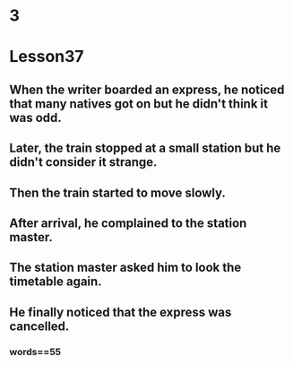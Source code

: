 # 3
# Lesson37
## When the writer boarded an express, he noticed that many natives got on but he didn't think it was odd.
## Later, the train stopped at a small station but he didn't consider it strange.
## Then the train started to move slowly.
## After arrival, he complained to the station master.
## The station master asked him to look the timetable again.
## He finally noticed that the express was cancelled.
### words==55